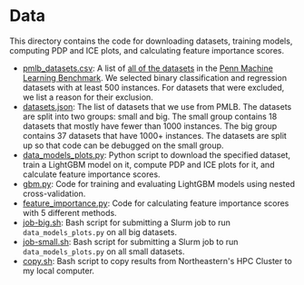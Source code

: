 # Data

This directory contains the code for downloading datasets, training models, computing PDP and ICE plots, and calculating feature importance scores.

- [pmlb_datasets.csv](pmlb_datasets.csv): A list of [all of the datasets](https://github.com/EpistasisLab/pmlb/blob/master/pmlb/all_summary_stats.tsv) in the [Penn Machine Learning Benchmark](https://epistasislab.github.io/pmlb/). We selected binary classification and regression datasets with at least 500 instances. For datasets that were excluded, we list a reason for their exclusion.
- [datasets.json](datasets.json): The list of datasets that we use from PMLB. The datasets are split into two groups: small and big. The small group contains 18 datasets that mostly have fewer than 1000 instances. The big group contains 37 datasets that have 1000+ instances. The datasets are split up so that code can be debugged on the small group.
- [data_models_plots.py](data_models_plots.py): Python script to download the specified dataset, train a LightGBM model on it, compute PDP and ICE plots for it, and calculate feature importance scores.
- [gbm.py](gbm.py): Code for training and evaluating LightGBM models using nested cross-validation.
- [feature_importance.py](feature_importance.py): Code for calculating feature importance scores with 5 different methods.
- [job-big.sh](job-big.sh): Bash script for submitting a Slurm job to run `data_models_plots.py` on all big datasets.
- [job-small.sh](job-small.sh): Bash script for submitting a Slurm job to run `data_models_plots.py` on all small datasets.
- [copy.sh](copy.sh): Bash script to copy results from Northeastern's HPC Cluster to my local computer.
